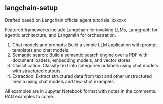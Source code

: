 ## langchain-setup

Drafted based on Langchain official agent tutorials. xxxxxx

Featured frameworks include Langchain for invoking LLMs, Langgraph for agentic architecture, and Langsmith for orchestration. 

1. Chat models and prompts: Build a simple LLM application with prompt templates and chat models.
2. Semantic search: Build a semantic search engine over a PDF with document loaders, embedding models, and vector stores.
3. Classification: Classify text into categories or labels using chat models with structured outputs.
4. Extraction: Extract structured data from text and other unstructured media using chat models and few-shot examples.

All examples are in Jupyter Notebook format with notes in the comments. RAG examples to come.
